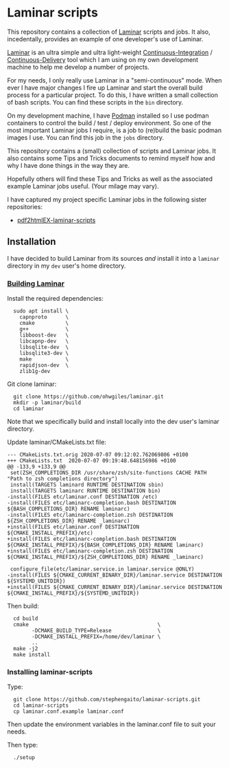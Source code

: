 # Laminar scripts

This repository contains a collection of 
[Laminar](https://laminar.ohwg.net/) scripts and jobs. It also, 
incedentally, provides an example of one developer's use of Laminar. 

[Laminar](https://github.com/ohwgiles/laminar)
is an ultra simple and ultra light-weight 
[Continuous-Integration](https://en.wikipedia.org/wiki/Continuous_integration) 
/ [Continuous-Delivery](https://en.wikipedia.org/wiki/Continuous_delivery) 
tool which I am using on my own development machine to help me develop a 
number of projects. 

For my needs, I only really use Laminar in a "semi-continuous" mode. When 
ever I have major changes I fire up Laminar and start the overall build 
process for a particular project. To do this, I have written a small 
collection of bash scripts. You can find these scripts in the `bin` directory.

On my development machine, I have [Podman](https://podman.io/) installed 
so I use podman containers to control the build / test / deploy 
environment. So one of the most important Laminar jobs I require, is a job 
to (re)build the basic podman images I use. You can find this job in the 
`jobs` directory. 

This repository contains a (small) collection of scripts and Laminar jobs. 
It also contains some Tips and Tricks documents to remind myself how and 
why I have done things in the way they are. 

Hopefully others will find these Tips and Tricks as well as the associated 
example Laminar jobs useful. (Your milage may vary).

I have captured my project specific Laminar jobs in the following sister 
repositories: 

  - [pdf2htmlEX-laminar-scripts](https://github.com/stephengaito/pdf2htmlex-laminar-scripts) 

## Installation

I have decided to build Laminar from its sources *and* install it into a
`laminar` directory in my `dev` user's home directory. 

### [Building Laminar](https://github.com/ohwgiles/laminar#building-from-source)

Install the required dependencies:

```
  sudo apt install \
    capnproto      \
    cmake          \
    g++            \
    libboost-dev   \
    libcapnp-dev   \
    libsqlite-dev  \
    libsqlite3-dev \
    make           \
    rapidjson-dev  \
    zlib1g-dev
```

Git clone laminar:

```
  git clone https://github.com/ohwgiles/laminar.git
  mkdir -p laminar/build
  cd laminar
```

Note that we specifically build and install locally into the dev user's 
laminar directory. 

Update laminar/CMakeLists.txt file:

```
--- CMakeLists.txt.orig	2020-07-07 09:12:02.762069806 +0100
+++ CMakeLists.txt	2020-07-07 09:19:48.648156986 +0100
@@ -133,9 +133,9 @@
 set(ZSH_COMPLETIONS_DIR /usr/share/zsh/site-functions CACHE PATH "Path to zsh completions directory")
 install(TARGETS laminard RUNTIME DESTINATION sbin)
 install(TARGETS laminarc RUNTIME DESTINATION bin)
-install(FILES etc/laminar.conf DESTINATION /etc)
-install(FILES etc/laminarc-completion.bash DESTINATION ${BASH_COMPLETIONS_DIR} RENAME laminarc)
-install(FILES etc/laminarc-completion.zsh DESTINATION ${ZSH_COMPLETIONS_DIR} RENAME _laminarc)
+install(FILES etc/laminar.conf DESTINATION ${CMAKE_INSTALL_PREFIX}/etc)
+install(FILES etc/laminarc-completion.bash DESTINATION ${CMAKE_INSTALL_PREFIX}/${BASH_COMPLETIONS_DIR} RENAME laminarc)
+install(FILES etc/laminarc-completion.zsh DESTINATION ${CMAKE_INSTALL_PREFIX}/${ZSH_COMPLETIONS_DIR} RENAME _laminarc)
 
 configure_file(etc/laminar.service.in laminar.service @ONLY)
-install(FILES ${CMAKE_CURRENT_BINARY_DIR}/laminar.service DESTINATION ${SYSTEMD_UNITDIR})
+install(FILES ${CMAKE_CURRENT_BINARY_DIR}/laminar.service DESTINATION ${CMAKE_INSTALL_PREFIX}/${SYSTEMD_UNITDIR})
```

Then build:

```
  cd build
  cmake                                          \
        -DCMAKE_BUILD_TYPE=Release               \
        -DCMAKE_INSTALL_PREFIX=/home/dev/laminar \
        ..
  make -j2
  make install
```

### Installing laminar-scripts

Type:

```
  git clone https://github.com/stephengaito/laminar-scripts.git
  cd laminar-scripts
  cp laminar.conf.example laminar.conf
```

Then update the environment variables in the laminar.conf file to suit 
your needs.

Then type:

```
  ./setup
```
